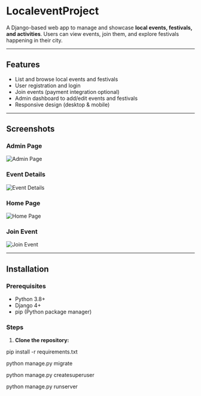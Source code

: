 # LocaleventProject

A Django-based web app to manage and showcase **local events, festivals, and activities**. Users can view events, join them, and explore festivals happening in their city.


---

## Features

- List and browse local events and festivals  
- User registration and login  
- Join events (payment integration optional)  
- Admin dashboard to add/edit events and festivals  
- Responsive design (desktop & mobile)

---

## Screenshots

### Admin Page
![Admin Page](pythondjangodemos\Localeventproject\screenshots/adminpage.jpg)

### Event Details
![Event Details](pythondjangodemos\Localeventproject\screenshots/details.jpg)

### Home Page
![Home Page](pythondjangodemos\Localeventproject\screenshots/home.jpg)

### Join Event
![Join Event](pythondjangodemos\Localeventproject\screenshots/event.jpg)



---

## Installation

### Prerequisites

- Python 3.8+  
- Django 4+  
- pip (Python package manager)  


### Steps

1. **Clone the repository:**




pip install -r requirements.txt

python manage.py migrate

python manage.py createsuperuser

python manage.py runserver

